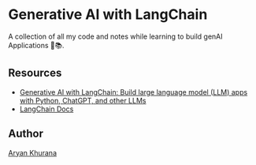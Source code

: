 # Generative AI with LangChain

A collection of all my code and notes while learning to build genAI Applications 🤖📚.

## Resources

- [Generative AI with LangChain: Build large language model (LLM) apps with Python, ChatGPT, and other LLMs](https://www.amazon.ca/dp/B0CBBL55PQ?_encoding=UTF8&ref_=as_li_ss_tl&language=en_US&sr=8-1&linkCode=gs4&linkId=ca0a1900c6354066ec6e6e1552d0039a&tag=benman1-20)
- [LangChain Docs](https://python.langchain.com/docs/introduction/)

## Author

[Aryan Khurana](https://github.com/AryanK1511)
